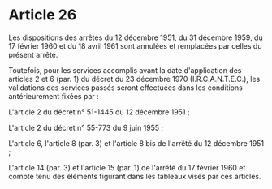 # Article 26

Les dispositions des arrêtés du 12 décembre 1951, du 31 décembre 1959, du 17 février 1960 et du 18 avril 1961 sont annulées et remplacées par celles du présent arrêté.

Toutefois, pour les services accomplis avant la date d'application des articles 2 et 6 (par. 1) du décret du 23 décembre 1970 (I.R.C.A.N.T.E.C.), les validations des services passés seront effectuées dans les conditions antérieurement fixées par :

L'article 2 du décret n° 51-1445 du 12 décembre 1951 ;

L'article 2 du décret n° 55-773 du 9 juin 1955 ;

L'article 6, l'article 8 (par. 3) et l'article 8 bis de l'arrêté du 12 décembre 1951 ;

L'article 14 (par. 3) et l'article 15 (par. 1) de l'arrêté du 17 février 1960 et compte tenu des éléments figurant dans les tableaux visés par ces articles.
